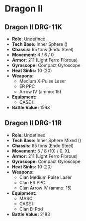# Dragon II
## Dragon II DRG-11K
- **Role:** Undefined
- **Tech Base:** Inner Sphere ()
- **Chassis:** 65 tons (Endo Steel)
- **Movement:** 4 / 6 / 0
- **Armor:** 211 (Light Ferro Fibrous)
- **Gyroscope:** Compact Gyroscope
- **Heat Sinks:** 10 (20)
- **Weapons:**
  - Medium X-Pulse Laser
  - ER PPC
  - Arrow IV (ammo: 15)
- **Equipment:**
  - CASE II
- **Battle Value:** 1598

## Dragon II DRG-11R
- **Role:** Undefined
- **Tech Base:** Inner Sphere Mixed ()
- **Chassis:** 65 tons (Endo Steel)
- **Movement:** 5 / 8 (10) / 0, XL
- **Armor:** 211 (Light Ferro Fibrous)
- **Gyroscope:** Compact Gyroscope
- **Heat Sinks:** 10 (20)
- **Weapons:**
  - Clan Medium Pulse Laser
  - Clan ER PPC
  - Clan Arrow IV (ammo: 15)
- **Equipment:**
  - MASC
  - CASE II
  - Clan B-Pod
- **Battle Value:** 2183

